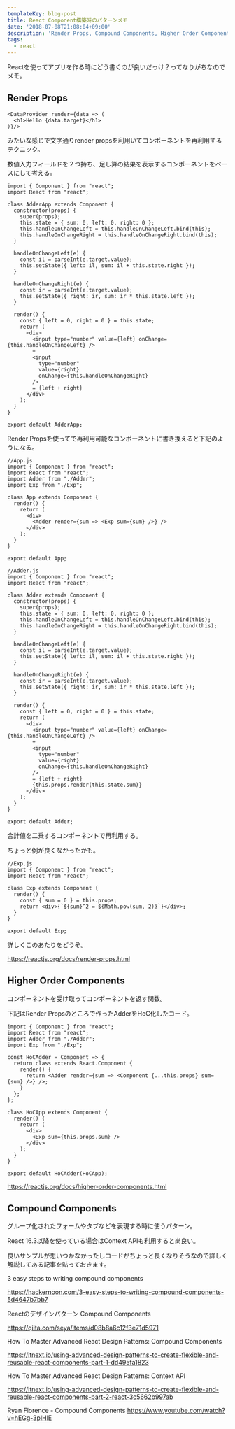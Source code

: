 ```yaml
---
templateKey: blog-post
title: React Component構築時のパターンメモ
date: '2018-07-08T21:08:04+09:00'
description: 'Render Props, Compound Components, Higher Order Components'
tags:
  - react
---
```

Reactを使ってアプリを作る時にどう書くのが良いだっけ？ってなりがちなのでメモ。

## Render Props

```es6
<DataProvider render={data => (
  <h1>Hello {data.target}</h1>
)}/>
```

みたいな感じで文字通りrender propsを利用いてコンポーネントを再利用するテクニック。

数値入力フィールドを２つ持ち、足し算の結果を表示するコンポーネントをベースにして考える。

```es6
import { Component } from "react";
import React from "react";

class AdderApp extends Component {
  constructor(props) {
    super(props);
    this.state = { sum: 0, left: 0, right: 0 };
    this.handleOnChangeLeft = this.handleOnChangeLeft.bind(this);
    this.handleOnChangeRight = this.handleOnChangeRight.bind(this);
  }

  handleOnChangeLeft(e) {
    const il = parseInt(e.target.value);
    this.setState({ left: il, sum: il + this.state.right });
  }

  handleOnChangeRight(e) {
    const ir = parseInt(e.target.value);
    this.setState({ right: ir, sum: ir * this.state.left });
  }

  render() {
    const { left = 0, right = 0 } = this.state;
    return (
      <div>
        <input type="number" value={left} onChange={this.handleOnChangeLeft} />
        +
        <input
          type="number"
          value={right}
          onChange={this.handleOnChangeRight}
        />
        = {left + right}
      </div>
    );
  }
}

export default AdderApp;

```

Render Propsを使ってで再利用可能なコンポーネントに書き換えると下記のようになる。

```es6
//App.js
import { Component } from "react";
import React from "react";
import Adder from "./Adder";
import Exp from "./Exp";

class App extends Component {
  render() {
    return (
      <div>
        <Adder render={sum => <Exp sum={sum} />} />
      </div>
    );
  }
}

export default App;
```

```es6
//Adder.js
import { Component } from "react";
import React from "react";

class Adder extends Component {
  constructor(props) {
    super(props);
    this.state = { sum: 0, left: 0, right: 0 };
    this.handleOnChangeLeft = this.handleOnChangeLeft.bind(this);
    this.handleOnChangeRight = this.handleOnChangeRight.bind(this);
  }

  handleOnChangeLeft(e) {
    const il = parseInt(e.target.value);
    this.setState({ left: il, sum: il + this.state.right });
  }

  handleOnChangeRight(e) {
    const ir = parseInt(e.target.value);
    this.setState({ right: ir, sum: ir * this.state.left });
  }

  render() {
    const { left = 0, right = 0 } = this.state;
    return (
      <div>
        <input type="number" value={left} onChange={this.handleOnChangeLeft} />
        +
        <input
          type="number"
          value={right}
          onChange={this.handleOnChangeRight}
        />
        = {left + right}
        {this.props.render(this.state.sum)}
      </div>
    );
  }
}

export default Adder;
```

合計値を二乗するコンポーネントで再利用する。

ちょっと例が良くなかったかも。

```es6
//Exp.js
import { Component } from "react";
import React from "react";

class Exp extends Component {
  render() {
    const { sum = 0 } = this.props;
    return <div>{`${sum}^2 = ${Math.pow(sum, 2)}`}</div>;
  }
}

export default Exp;
```

詳しくこのあたりをどうぞ。

<https://reactjs.org/docs/render-props.html>

## 

## Higher Order Components

コンポーネントを受け取ってコンポーネントを返す関数。

下記はRender Propsのところで作ったAdderをHoC化したコード。

```es6
import { Component } from "react";
import React from "react";
import Adder from "./Adder";
import Exp from "./Exp";

const HoCAdder = Component => {
  return class extends React.Component {
    render() {
      return <Adder render={sum => <Component {...this.props} sum={sum} />} />;
    }
  };
};

class HoCApp extends Component {
  render() {
    return (
      <div>
        <Exp sum={this.props.sum} />
      </div>
    );
  }
}

export default HoCAdder(HoCApp);
```

<https://reactjs.org/docs/higher-order-components.html>

## Compound Components

グループ化されたフォームやタブなどを表現する時に使うパターン。

React 16.3以降を使っている場合はContext APIも利用すると尚良い。

良いサンプルが思いつかなかったしコードがちょっと長くなりそうなので詳しく解説してある記事を貼っておきます。

3 easy steps to writing compound components

<https://hackernoon.com/3-easy-steps-to-writing-compound-components-5d4647b7bb7>

Reactのデザインパターン Compound Components

<https://qiita.com/seya/items/d08b8a6c12f3e71d5971>

How To Master Advanced React Design Patterns: Compound Components

<https://itnext.io/using-advanced-design-patterns-to-create-flexible-and-reusable-react-components-part-1-dd495fa1823>

How To Master Advanced React Design Patterns: Context API

<https://itnext.io/using-advanced-design-patterns-to-create-flexible-and-reusable-react-components-part-2-react-3c5662b997ab>

Ryan Florence - Compound Components
<https://www.youtube.com/watch?v=hEGg-3pIHlE>
